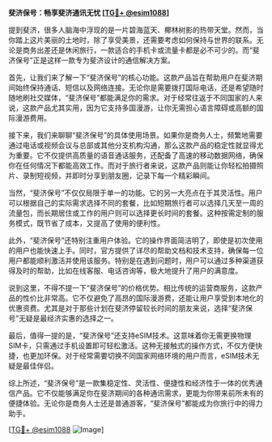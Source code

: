 **斐济保号：畅享斐济通讯无忧 [[TG💪+ @esim1088](https://t.me/s/esim1088)]**

提到斐济，很多人脑海中浮现的是一片碧海蓝天、椰林树影的热带天堂。然而，当你踏上这片美丽的土地时，除了享受美景，还需要考虑如何保持与世界的联系。无论是商务出差还是休闲旅行，一款适合的手机卡或流量卡都是必不可少的。而“斐济保号”正是这样一款专为斐济设计的通信解决方案。

首先，让我们来了解一下“斐济保号”的核心功能。这款产品旨在帮助用户在斐济期间始终保持通话、短信以及网络连接。无论你是需要拨打国际电话，还是希望随时随地刷社交媒体，“斐济保号”都能满足你的需求。对于经常往返于不同国家的人来说，这款产品尤其实用，因为它支持多国漫游，让你无需担心语言障碍或高额的国际漫游费用。

接下来，我们来聊聊“斐济保号”的具体使用场景。如果你是商务人士，频繁地需要通过电话或视频会议与总部或其他分支机构沟通，那么这款产品的稳定性就显得尤为重要。它不仅提供高质量的语音通话服务，还配备了高速的移动数据网络，确保你在任何情况下都能高效工作。而对于旅行者来说，这款产品则能让你轻松拍摄照片、录制短视频，并即时分享到朋友圈，记录下每一个精彩瞬间。

当然，“斐济保号”不仅仅局限于单一的功能。它的另一大亮点在于其灵活性。用户可以根据自己的实际需求选择不同的套餐，比如短期旅行者可以选择几天至一周的流量包，而长期居住或工作的用户则可以选择更长时间的套餐。这种按需定制的服务模式，既节省了成本，又提高了使用的便利性。

此外，“斐济保号”还特别注重用户体验。它的操作界面简洁明了，即使是初次使用的用户也能快速上手。同时，官方提供了详尽的帮助文档和技术支持，确保每一位用户都能顺利激活并使用该服务。特别是在遇到问题时，用户可以通过多种渠道获得及时的帮助，比如在线客服、电话咨询等，极大地提升了用户的满意度。

说到这里，不得不提一下“斐济保号”的价格优势。相比传统的运营商服务，这款产品的性价比非常高。它不仅避免了高昂的国际漫游费，还能让用户享受到本地化的优惠资费。尤其是对于那些计划在斐济停留较长时间的朋友来说，选择“斐济保号”无疑是最经济实惠的选择之一。

最后，值得一提的是，“斐济保号”还支持eSIM技术。这意味着你无需更换物理SIM卡，只需通过手机设置即可轻松激活。这种无接触式的操作方式，不仅方便快捷，也更加环保。对于经常需要切换不同国家网络环境的用户而言，eSIM技术无疑是最佳伴侣。

综上所述，“斐济保号”是一款集稳定性、灵活性、便捷性和经济性于一体的优秀通信产品。它不仅能够满足你在斐济期间的各种通讯需求，更能为你带来前所未有的便捷体验。无论你是商务人士还是普通游客，“斐济保号”都能成为你旅行中的得力助手。

[[TG💪+ @esim1088](https://t.me/s/esim1088) ![Image](https://i.postimg.cc/4NQfJmqS/Snipaste-2025-05-13-00-14-12.png)]
